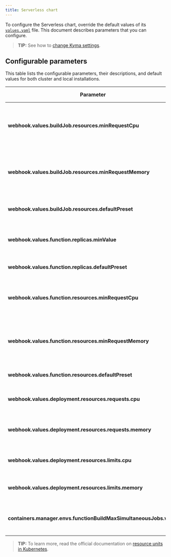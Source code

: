 ```yaml
---
title: Serverless chart
---
```


To configure the Serverless chart, override the default values of its [`values.yaml`](https://github.com/kyma-project/kyma/blob/main/resources/serverless/values.yaml) file. This document describes parameters that you can configure.

>**TIP:** See how to [change Kyma settings](../../04-operation-guides/operations/03-change-kyma-config-values.md).

## Configurable parameters

This table lists the configurable parameters, their descriptions, and default values for both cluster and local installations.

| Parameter                                                          | Description                                                              | Default value |
| ------------------------------------------------------------------ | ------------------------------------------------------------------------ | ------------- |
| **webhook.values.buildJob.resources.minRequestCpu**                | Minimum number of CPUs requested by the image-building Pod to operate.   | `200m`        |
| **webhook.values.buildJob.resources.minRequestMemory**             | Minimum amount of memory requested by the image-building Pod to operate. | `200Mi`       |
| **webhook.values.buildJob.resources.defaultPreset**                | Default preset for image-building Pod's resources.                       | `normal`      |
| **webhook.values.function.replicas.minValue**                      | Minimum number of replicas of a single Function.                         | `1`           |
| **webhook.values.function.replicas.defaultPreset**                 | Default preset for Function's replicas.                                  | `S`           |
| **webhook.values.function.resources.minRequestCpu**                | Maximum number of CPUs available for the image-building Pod to use.      | `10m`         |
| **webhook.values.function.resources.minRequestMemory**             | Maximum amount of memory available for the image-building Pod to use.    | `16Mi`        |
| **webhook.values.function.resources.defaultPreset**                | Default preset for Function's resources.                                 | `M`           |
| **webhook.values.deployment.resources.requests.cpu**               | Value defining CPU requests for a Function's Deployment.                 | `30m`         |
| **webhook.values.deployment.resources.requests.memory**            | Value defining memory requests for a Function's Deployment.              | `50Mi`        |
| **webhook.values.deployment.resources.limits.cpu**                 | Value defining CPU limits for a Function's Deployment.                   | `300m`        |
| **webhook.values.deployment.resources.limits.memory**              | Value defining memory limits for a Function's Deployment.                | `300Mi`       |
| **containers.manager.envs.functionBuildMaxSimultaneousJobs.value** | Maximum number of build jobs running simultaneously.                     | ` "5"`        |

>**TIP:** To learn more, read the official documentation on [resource units in Kubernetes](https://kubernetes.io/docs/concepts/configuration/manage-resources-containers/#resource-units-in-kubernetes).
